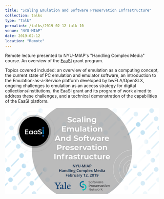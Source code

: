 ```yaml
---
title: "Scaling Emulation and Software Preservation Infrastructure"
collection: talks
type: "Talk"
permalink: /talks/2019-02-12-talk-10
venue: "NYU-MIAP"
date: 2019-02-12
location: "Remote"
---
```


Remote lecture presented to NYU-MIAP's "Handling Complex Media" course. An overview of the [EaaSI](https://softwarepreservationnetwork.org/eaasi) grant program.

Topics covered included: an overview of emulation as a computing concept, the current state of PC emulation and emulator software, an introduction to the Emulation-as-a-Service platform developed by bwFLA/OpenSLX, ongoing challenges to emulation as an access strategy for digital collections/institutions, the EaaSI grant and its program of work aimed to address these challenges, and a technical demonstration of the capabilities of the EaaSI platform.

[![](/images/EaaSI_presentation_MIAP_2019.png)](files/EaaSI_presentation_MIAP_2019.pdf)
